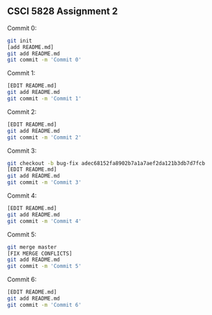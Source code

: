 ## CSCI 5828 Assignment 2


Commit 0:
``` bash
git init
[add README.md]
git add README.md
git commit -m 'Commit 0'
```
Commit 1:
``` bash
[EDIT README.md]
git add README.md
git commit -m 'Commit 1'
```

Commit 2:
``` bash
[EDIT README.md]
git add README.md
git commit -m 'Commit 2'
```

Commit 3:
``` bash
git checkout -b bug-fix adec68152fa8902b7a1a7aef2da121b3db7d7fcb
[EDIT README.md]
git add README.md
git commit -m 'Commit 3'
```

Commit 4:
``` bash
[EDIT README.md]
git add README.md
git commit -m 'Commit 4'
```

Commit 5:
``` bash
git merge master
[FIX MERGE CONFLICTS]
git add README.md
git commit -m 'Commit 5'
```

Commit 6:
``` bash
[EDIT README.md]
git add README.md
git commit -m 'Commit 6'
```

